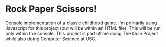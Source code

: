 <h1>Rock Paper Scissors!</h1>

Console implementation of a classic childhood game. I'm primarily using Javascript for this project (but will be within an HTML file). This will be run only within the console. This project is part of me doing The Odin Project while also doing Computer Science at USC. 
